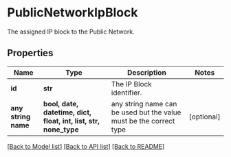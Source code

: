 # PublicNetworkIpBlock

The assigned IP block to the Public Network.

## Properties
Name | Type | Description | Notes
------------ | ------------- | ------------- | -------------
**id** | **str** | The IP Block identifier. | 
**any string name** | **bool, date, datetime, dict, float, int, list, str, none_type** | any string name can be used but the value must be the correct type | [optional]

[[Back to Model list]](../README.md#documentation-for-models) [[Back to API list]](../README.md#documentation-for-api-endpoints) [[Back to README]](../README.md)


